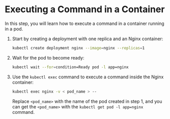 # Executing a Command in a Container

In this step, you will learn how to execute a command in a container running in a pod.

1. Start by creating a deployment with one replica and an Nginx container:

   ```bash
   kubectl create deployment nginx --image=nginx --replicas=1
   ```

2. Wait for the pod to become ready:

   ```bash
   kubectl wait --for=condition=Ready pod -l app=nginx
   ```

3. Use the `kubectl exec` command to execute a command inside the Nginx container:

   ```bash
   kubectl exec nginx -v < pod_name > --
   ```

   Replace `<pod_name>` with the name of the pod created in step 1, and you can get the `<pod_name>` with the `kubectl get pod -l app=nginx` command.

